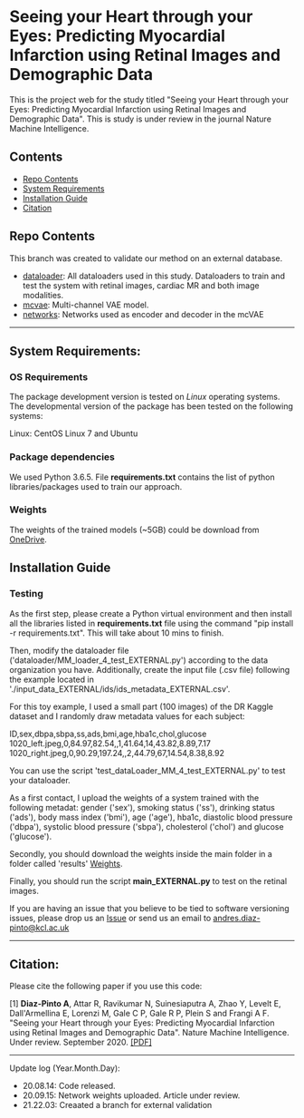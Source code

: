 
# Seeing your Heart through your Eyes: Predicting Myocardial Infarction using Retinal Images and Demographic Data

This is the project web for the study titled "Seeing your Heart through your Eyes: Predicting Myocardial Infarction using Retinal Images and Demographic Data". This is study is under review in the journal Nature Machine Intelligence.


## Contents

- [Repo Contents](#repo-contents)
- [System Requirements](#system-requirements)
- [Installation Guide](#installation-guide)
- [Citation](#citation)


## Repo Contents

This branch was created to validate our method on an external database.

- [dataloader](./dataloader): All dataloaders used in this study. Dataloaders to train and test the system with retinal images, cardiac MR and both image modalities.
- [mcvae](./mcvae): Multi-channel VAE model.
- [networks](./networks): Networks used as encoder and decoder in the mcVAE

----------------

## System Requirements:

### OS Requirements

The package development version is tested on *Linux* operating systems. The developmental version of the package has been tested on the following systems:

Linux: CentOS Linux 7 and Ubuntu 

### Package dependencies

We used Python 3.6.5. File **requirements.txt** contains the list of python libraries/packages used to train our approach.

### Weights

The weights of the trained models (~5GB) could be download from [OneDrive](https://emckclac-my.sharepoint.com/:f:/g/personal/k2039747_kcl_ac_uk/EqjWo8c37A1LvuVGJcF9XhwBoh5d-7Sy-vPsewBaA3jkeQ?e=0d0d0H).


## Installation Guide

### Testing


As the first step, please create a Python virtual environment and then install all the libraries listed in **requirements.txt** file using the command "pip install -r requirements.txt". This will take about 10 mins to finish.

Then, modify the dataloader file ('dataloader/MM_loader_4_test_EXTERNAL.py') according to the data organization you have. Additionally, create the input file (.csv file) following the example located in './input_data_EXTERNAL/ids/ids_metadata_EXTERNAL.csv'. 

For this toy example, I used a small part (100 images) of the DR Kaggle dataset and I randomly draw metadata values for each subject:

ID,sex,dbpa,sbpa,ss,ads,bmi,age,hba1c,chol,glucose
1020_left.jpeg,0,84.97,82.54,,1,41.64,14,43.82,8.89,7.17
1020_right.jpeg,0,90.29,197.24,,2,44.79,67,14.54,8.38,8.92


You can use the script 'test_dataLoader_MM_4_test_EXTERNAL.py' to test your dataloader.


As a first contact, I upload the weights of a system trained with the following metadat: gender ('sex'), smoking status ('ss'), drinking status ('ads'), body mass index ('bmi'), age ('age'), hba1c, diastolic blood pressure ('dbpa'), systolic blood pressure ('sbpa'), cholesterol ('chol') and glucose ('glucose').


Secondly, you should download the weights inside the main folder in a folder called 'results' [Weights](https://emckclac-my.sharepoint.com/:f:/g/personal/k2039747_kcl_ac_uk/EqjWo8c37A1LvuVGJcF9XhwBoh5d-7Sy-vPsewBaA3jkeQ?e=0d0d0H).


Finally, you should run the script **main_EXTERNAL.py** to test on the retinal images.


If you are having an issue that you believe to be tied to software versioning issues, please drop us an [Issue](https://github.com/diazandr3s/MI_pred_mcvae_ukbb/issues) or send us an email to andres.diaz-pinto@kcl.ac.uk

 
----------------
## Citation:

Please cite the following paper if you use this code:

[1] **Diaz-Pinto A**, Attar R, Ravikumar N, Suinesiaputra A, Zhao Y, Levelt E, Dall'Armellina E, Lorenzi M, Gale C P, Gale R P, Plein S and Frangi A F. "Seeing your Heart through your Eyes: Predicting Myocardial Infarction using Retinal Images and Demographic Data". Nature Machine Intelligence. Under review. September 2020. [[PDF]](http://www.cistib.org/)



----------------

Update log (Year.Month.Day):

- 20.08.14: Code released.
- 20.09.15: Network weights uploaded. Article under review.
- 21.22.03: Creaated a branch for external validation

